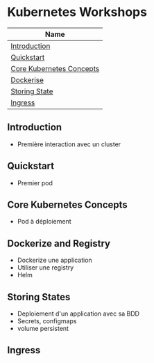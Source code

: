 # Kubernetes Workshops

Name | 
------------- |
[Introduction](introduction) |
[Quickstart](quickstart) | 
[Core Kubernetes Concepts](core-concepts) | 
[Dockerise](dockerize) | 
[Storing State](state) |
[Ingress](ingress) |

## Introduction
- Première interaction avec un cluster 

## Quickstart
- Premier pod

## Core Kubernetes Concepts
- Pod à déploiement

## Dockerize and Registry
- Dockerize une application
- Utiliser une registry
- Helm

## Storing States
- Deploiement d'un application avec sa BDD
- Secrets, configmaps
- volume persistent

## Ingress
